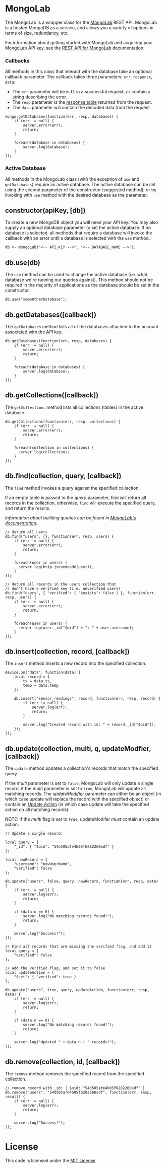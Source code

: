 # MongoLab
The MongoLab is a wrapper class for the [MongoLab](mongolab.com) REST API. MongoLab is a hosted MongoDB as a service, and allows you a variety of options in terms of size, redundancy, etc.

For information about getting started with MongoLab and acquiring your MongoLab API key, see the [REST API for MongoLab](http://docs.mongolab.com/restapi/) documentation.

### Callbacks

All methods in this class that interact with the database take an optional callback parameter. The callback takes three parameters: `err`, `response`, `data`:

- The `err` parameter will be `null` in a successful request, or contain a string describing the error.
- The `resp` parameter is the [response table](https://electricimp.com/docs/api/httprequest/sendasync/) returned from the request.
- The `data` parameter will contain the decoded data from the request.

```squirrel
mongo.getDatabases(function(err, resp, databases) {
    if (err != null) {
        server.error(err);
        return;
    }

    foreach(database in databases) {
        server.log(database);
    }
});
```

### Active Database

All methods in the MongoLab class (with the exception of `use` and `getDatabases`) require an active database. The active database can be set using the second parameter of the constructor (suggested method), or by invoking with `use` method with the desired database as the parameter.

## constructor(apiKey, [db])
To create a new MongoDB object you will need your API key. You may also supply an optional database parameter to set the active database. If no database is selected, all methods that require a database will invoke the callback with an error until a database is selected with the `use` method.

```squirrel
db <- MongoLab("<-- API_KEY -->", "<-- DATABASE_NAME -->");
```

## db.use(db)
The `use` method can be used to change the active database (i.e. what database we're running our queries against). This method should not be required in the majority of applications as the database should be set in the constructor.

```squirrel
db.use("someOtherDatabase");
```

## db.getDatabases([callback])
The `getDatabases` method lists all of the databases attached to the account associated with the API key.

```squirrel
db.getDatabases(function(err, resp, databases) {
    if (err != null) {
        server.error(err);
        return;
    }

    foreach(database in databases) {
        server.log(database);
    }
});
```

## db.getCollections([callback])
The `getCollections` method lists all collections (tables) in the active database.

```squirrel
db.getCollections(function(err, resp, collections) {
    if (err != null) {
        server.error(err);
        return;
    }

    foreach(collection in collections) {
      server.log(collection);
    }
});
```

## db.find(collection, query, [callback])
The `find` method invokes a query against the specified collection.

If an empty table is passed to the *query* parameter, find will return all records in the collection, otherwise, `find` will execute the specified query, and return the results.

*Information about building queries can be found in [MongoLab's documentation](http://docs.mongodb.org/v2.6/reference/operator/query/).*

```squirrel
// Return all users
db.find("users", {}, function(err, resp, users) {
    if (err != null) {
        server.error(err);
        return;
    }

    foreach(user in users) {
      server.log(http.jsonencode(user));
    }
});
```

```squirrel
// Return all records in the users collection that
// don't have a verified key (i.e. unverified users)
db.find("users", { "verified": { "$exists": false } }, function(err, resp, users) {
    if (err != null) {
        server.error(err);
        return;
    }

    foreach(user in users) {
      server.log(user._id["$oid"] + ": " + user.username);
    }
});
```

## db.insert(collection, record, [callback])
The `insert` method inserts a new record into the specified collection.

```squirrel
device.on("data", function(data) {
    local record = {
        ts = data.ts,
        temp = data.temp
    };

    db.insert("sensor_readings", record, function(err, resp, record) {
        if (err != null) {
            server.log(err);
            return;
        }

        server.log("Created record with id: " + record._id["$oid"]);
    });
});
```

## db.update(collection, multi, q, updateModfier, [callback])
The `update` method updates a collection's records that match the specified query.

If the *multi* parameter is set to `false`, MongoLab will only update a single record, if the *multi* parameter is set to `true`, MongoLab will update all matching records. The *updateModifier* parameter can either be an object (in which case update will replace the record with the specified object) or contain an [Update Action](http://docs.mongodb.org/v2.6/reference/method/db.collection.update/#update-method-examples) (in which case update will take the specified action on all matching records).

NOTE: If the *multi* flag is set to `true`, updateModifer *must* contain an update action.

```squirrel
// Update a single record:

local query = {
    "_id": { "$oid": "54d505afe4b05f6282260adf" }
};

local newRecord = {
    "username": "newUserName",
    "verified": false
};

db.update("users", false, query, newRecord, function(err, resp, data) {
    if (err != null) {
        server.log(err);
        return;
    }

    if (data.n == 0) {
        server.log("No matching records found!");
        return;
    }

    server.log("Success!");
});
```

```squirrel
// Find all records that are missing the verified flag, and add it
local query = {
    "verified": false
};

// Add the verified flag, and set it to false
local updateAction = {
    "$set": { "verified": true }
};

db.update("users", true, query, updateAction, function(err, resp, data) {
    if (err != null) {
        server.log(err);
        return;
    }

    if (data.n == 0) {
        server.log("No matching records found!");
        return;
    }

    server.log("Updated " + data.n + " records!");
});
```

## db.remove(collection, id, [callback])
The `remove` method removes the specified record from the specified collection.

```squirrel
// remove record with _id: { $oid: "54d505afe4b05f6282260adf" }
db.remove("users", "54d505afe4b05f6282260adf", function(err, resp, result) {
    if (err != null) {
        server.log(err);
        return;
    }

    server.log("Success!");
});
```

# License
This code is licensed under the [MIT License](./LICENSE).
